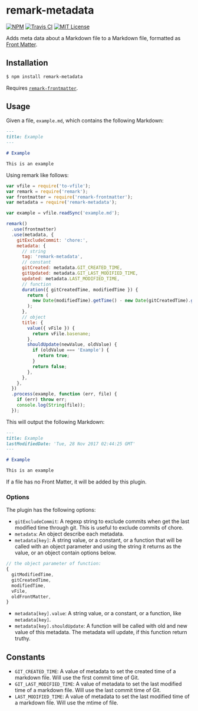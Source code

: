 # remark-metadata

[![NPM](https://img.shields.io/npm/v/remark-metadata.svg)](https://npmjs.org/packages/remark-metadata/)
[![Travis CI](https://img.shields.io/travis/temando/remark-metadata.svg)](https://travis-ci.org/temando/remark-metadata)
[![MIT License](https://img.shields.io/github/license/temando/remark-metadata.svg)](https://en.wikipedia.org/wiki/MIT_License)

Adds meta data about a Markdown file to a Markdown file, formatted as [Front Matter](https://jekyllrb.com/docs/frontmatter/).

## Installation

```sh
$ npm install remark-metadata
```

Requires [`remark-frontmatter`](https://github.com/wooorm/remark-frontmatter).

## Usage

Given a file, `example.md`, which contains the following Markdown:

```md
---
title: Example
---

# Example

This is an example
```

Using remark like follows:

```js
var vfile = require('to-vfile');
var remark = require('remark');
var frontmatter = require('remark-frontmatter');
var metadata = require('remark-metadata');

var example = vfile.readSync('example.md');

remark()
  .use(frontmatter)
  .use(metadata, {
    gitExcludeCommit: 'chore:',
    metadata: {
      // string
      tag: 'remark-metadata',
      // constant
      gitCreated: metadata.GIT_CREATED_TIME,
      gitUpdated: metadata.GIT_LAST_MODIFIED_TIME,
      updated: metadata.LAST_MODIFIED_TIME,
      // function
      duration({ gitCreatedTime, modifiedTime }) {
        return (
          new Date(modifiedTime).getTime() - new Date(gitCreatedTime).getTime()
        );
      },
      // object
      title: {
        value({ vFile }) {
          return vFile.basename;
        },
        shouldUpdate(newValue, oldValue) {
          if (oldValue === 'Example') {
            return true;
          }
          return false;
        },
      },
    },
  })
  .process(example, function (err, file) {
    if (err) throw err;
    console.log(String(file));
  });
```

This will output the following Markdown:

```md
---
title: Example
lastModifiedDate: 'Tue, 28 Nov 2017 02:44:25 GMT'
---

# Example

This is an example
```

If a file has no Front Matter, it will be added by this plugin.

### Options

The plugin has the following options:

- `gitExcludeCommit`: A regexp string to exclude commits when get the last modified time through git. This is useful to exclude commits of chore.
- `metadata`: An object describe each metadata.
- `metadata[key]`: A string value, or a constant, or a function that will be called with an object parameter and using the string it returns as the value, or an object contain options below.

```js
// the object parameter of function:
{
  gitModifiedTime,
  gitCreatedTime,
  modifiedTime,
  vFile,
  oldFrontMatter,
}
```

- `metadata[key].value`: A string value, or a constant, or a function, like `metadata[key]`.
- `metadata[key].shouldUpdate`: A function will be called with old and new value of this metadata. The metadata will update, if this function return truthy.

## Constants

- `GIT_CREATED_TIME`: A value of metadata to set the created time of a markdown file. Will use the first commit time of Git.
- `GIT_LAST_MODIFIED_TIME`: A value of metadata to set the last modified time of a markdown file. Will use the last commit time of Git.
- `LAST_MODIFIED_TIME`: A value of metadata to set the last modified time of a markdown file. Will use the mtime of file.
